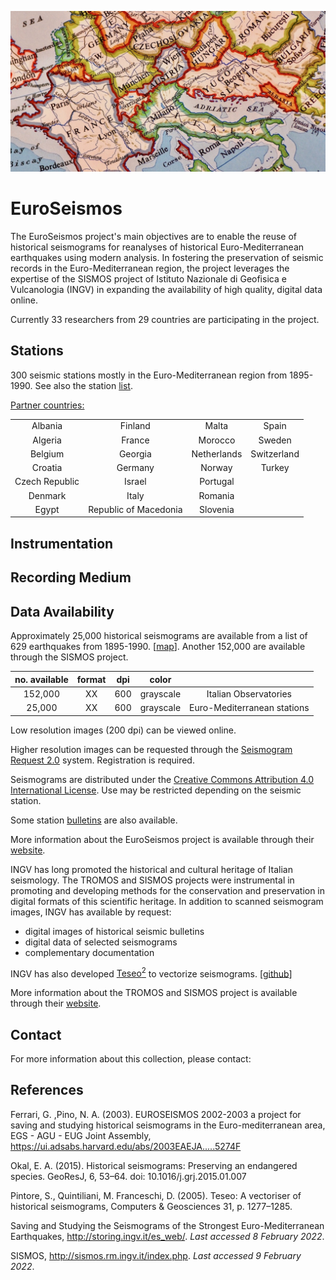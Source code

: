 <!---
layout              : page
show_meta           : false
title               : "EuroSeismos"
subheadline         : "Europe"
teaser              : "More information about this project"
header:
   image_fullwidth  : "euroseismos.jpg"
permalink           : "/organizations/euroseismos"
breadcrumb          : true
--->

![some dummy txt](../../images/euroseismos.jpg)

# EuroSeismos

The EuroSeismos project's main objectives are to enable the reuse of historical seismograms for reanalyses of historical Euro-Mediterranean earthquakes using modern analysis. In fostering the preservation of seismic records in the Euro-Mediterranean region, the project leverages the expertise of the SISMOS project of Istituto Nazionale di Geofisica e Vulcanologia (INGV) in expanding the availability of high quality, digital data online.

Currently 33 researchers from 29 countries are participating in the project.

## Stations
300 seismic stations mostly in the Euro-Mediterranean region from 1895-1990. See also the station [list](http://storing.ingv.it/es_web/).

[Partner countries:](http://storing.ingv.it/es_web/)


| |  |  |  |
| :---: | :---: | :---: | :---: |
| Albania  | Finland | Malta | Spain  |
| Algeria | France | Morocco | Sweden  |
| Belgium | Georgia | Netherlands | Switzerland  |
| Croatia | Germany | Norway | Turkey  |  
| Czech Republic | Israel | Portugal |  |
| Denmark | Italy | Romania |  |
| Egypt | Republic of Macedonia | Slovenia |  |


## Instrumentation

## Recording Medium


## Data Availability

Approximately 25,000 historical seismograms are available from a list of 629 earthquakes from 1895-1990. [[map](http://storing.ingv.it/es_web/Data/Es_map.html)]. Another 152,000 are available through the SISMOS project.

**no. available** | **format** | **dpi** | **color**|  |
 :---: | :---: | :---: | :---: | :---: 
 152,000 | XX | 600  | grayscale | Italian Observatories 
   25,000| XX | 600 | grayscale | Euro-Mediterranean stations

Low resolution images (200 dpi) can be viewed online.

Higher resolution images can be requested through the [Seismogram Request 2.0](http://seismogramrequest.rm.ingv.it/) system. Registration is required.

Seismograms are distributed under the [Creative Commons Attribution 4.0 International License](http://creativecommons.org/licenses/by/4.0/). Use may be restricted depending on the seismic station.

Some station [bulletins](http://storing.ingv.it/es_web/) are also available.<!-- Note: This link appears to be broken as of August 2025 -->

More information about the EuroSeismos project is available through their [website](http://storing.ingv.it/es_web/). <!-- Note: This link appears to be broken as of August 2025 -->

INGV has long promoted the historical and cultural heritage of Italian seismology. The TROMOS and SISMOS projects were instrumental in promoting and developing methods for the conservation and preservation in digital formats of this scientific heritage. In addition to scanned seismogram images, INGV has available by request:
 * digital images of historical seismic bulletins
 * digital data of selected seismograms
 * complementary documentation

INGV has also developed [Teseo<sup>2</sup>](http://teseo.rm.ingv.it/) to vectorize seismograms. [[github](https://github.com/INGV/teseo2)]

More information about the TROMOS and SISMOS project is available through their [website](http://sismos.rm.ingv.it/index.php). <!-- Note: This link appears to be broken as of August 2025 -->

## Contact
For more information about this collection, please contact:

## References
Ferrari, G. ,Pino, N. A. (2003). EUROSEISMOS 2002-2003 a project for saving and studying historical seismograms in the Euro-mediterranean area, EGS - AGU - EUG Joint Assembly, https://ui.adsabs.harvard.edu/abs/2003EAEJA.....5274F

Okal, E. A. (2015). Historical seismograms: Preserving an endangered species. GeoResJ, 6, 53–64. doi: 10.1016/j.grj.2015.01.007

Pintore, S., Quintiliani, M. Franceschi, D. (2005). Teseo: A vectoriser of historical seismograms, Computers & Geosciences 31, p. 1277–1285.

Saving and Studying the Seismograms of the Strongest Euro-Mediterranean Earthquakes, http://storing.ingv.it/es_web/. *Last accessed 8 February 2022*.

SISMOS, http://sismos.rm.ingv.it/index.php. *Last accessed 9 February 2022*.
